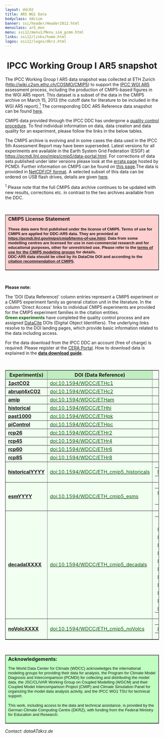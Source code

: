 ```yaml
---
layout: ddc02
title: AR5 WG1 Data
bodyclass: ddcsim
banner: ssi/header/Header2012.html
menuclass: ar5_mon
menu: ssi12/menu1/Menu_sim_gcmm.html
links: ssi12/links/home.html
logos: ssi12/logos/dkrz.html
---
```

<div id="pagetitle-ln">
<h1 align="CENTER">IPCC Working Group I AR5 snapshot</h1>
</div>

<p>The IPCC Working Group I AR5 data snapshot was collected at ETH Zurich (<a target="_blank" href="http://wiki.c2sm.ethz.ch/COSMO/CMIP5">http://wiki.c2sm.ethz.ch/COSMO/CMIP5</a>) to support the <a target="_blank" href="http://www.climatechange2013.org">IPCC WGI AR5</a> assessment process, including the production of CMIP5-based figures in the WGI AR5 report. This dataset is a subset of the data in the CMIP5 archive on March 15, 2013 (the cutoff date for literature to be included in the WGI AR5 report).<a href="#footnote-ESGF-data"><sup>1</sup></a> The corresponding DDC AR5 Reference data snapshot can be found <a target="_blank" href="Reference-Archive.html">here</a>.</p>

<!-- <p>The IPCC Working Group I AR5 snapshot represent the subset of data sets from the distributed CMIP5 (<a target="_blank" href="https://pcmdi.llnl.gov/mips/cmip5/">Coupled Model Intercomparison Project Phase 5</a>) Data Archive, which was collected by the <a target="_blank" href="http://wiki.c2sm.ethz.ch/COSMO/CMIP5">ETH Zurich in support of IPCC AR5 WGI</a> until March 15, 2013. The DDC AR5 Reference data snapshot can be found <a target="_blank" href="Reference-Archive.html">here</a>.</p> -->

<p>CMIP5 data provided through the IPCC DDC has undergone a <a target="_blank" href="http://cmip5qc.wdc-climate.de">quality control procedure</a>. To find individual information on data, data creation and data quality for an experiment, please follow the links in the below tables.</p>

<p>The CMIP5 archive is evolving and in some cases the data used in the IPCC 5th Assessment Report may have been superseded. Latest versions for all experiments are available in the Earth System Grid Federation (ESGF) at <a target="_blank" href="https://pcmdi.llnl.gov/mips/cmip5/data-portal.html">https://pcmdi.llnl.gov/mips/cmip5/data-portal.html</a>. For corrections of data sets published under later versions please look at the <a target="_blank" href="https://pcmdi.llnl.gov/mips/cmip5/errata.html">errata page</a> hosted by PCMDI. Further information on CMIP5 can be found on <a target="_blank" href="https://pcmdi.llnl.gov/mips/cmip5/">this page</a>.The data is provided in <a href="/sim/gcm_monthly/INFO/formats.html">NetCDF/CF format</a>. A selected subset of this data can be ordered on USB flash drives, details are given <a href="/sim/gcm_monthly/INFO/dvd_data.html">here</a>.</p>

<!-- <p>For corrections of data sets published under later versions in the ESGF please look at the <a target="_blank" href="http://cmip-pcmdi.llnl.gov/cmip5/errata/cmip5errata.html">errata page</a> hosted by PCMDI. Further information on CMIP5 can be found on <a target="_blank" href="http://cmip-pcmdi.llnl.gov/cmip5/">this page</a>.</p> -->
<p id="footnote-ESGF-data"><sup>1</sup> Please note that the full CMIP5 data archive continues to be updated with new results, corrections etc. in contrast to the two archives available from the DDC.</p>


<br>
<table width="75%" cellspacing="0" cellpadding="3" border="1" align="center" table="">
<tbody>
<tr>
<td bgcolor="#ffd0d0">
<b>CMIP5 License Statement</b>
<p>
<font size="-1" face="arial">
<b>These data were first published under the license of CMIP5. Terms of use for CMIP5 are applied for DDC-AR5 data. They are provided at <a target="_blank" href="https://pcmdi.llnl.gov/mips/cmip5/terms-of-use.html">https://pcmdi.llnl.gov/mips/cmip5/terms-of-use.html</a>. Data from some modelling centres are licensed for use in non-commercial research and for educational purposes, other for unrestricted use. Please refer to the <a target="_blank" href="https://pcmdi.llnl.gov/mips/cmip5/availability.html">terms of use for the CMIP5 modeling groups</a> for details. 
<br>
DDC-AR5 data should be cited by its DataCite DOI and according to the <a target="_blank" href="https://pcmdi.llnl.gov/mips/cmip5/citation.html">citation recommendation of CMIP5</a>.</b>
</font>
</p>
</td>
</tr>
</tbody>
</table>
<p>&nbsp;</p>

<p><strong>Please note:</strong></p>
<p>The 'DOI (Data Reference)' column entries represent a CMIP5 experiment or a CMIP5 experiment family as general citation unit in the literature. In the column 'Direct Access' links to individual CMIP5 experiments are provided for the CMIP5 experiment families in the citation entities. <br>
<span style="color:darkgreen"><strong>Green experiments</strong></span> have completed the quality control process and are assigned <a target="_blank" href="http://datacite.org">DataCite</a> DOIs (Digital Object Identifiers). The underlying links resolve to the DOI landing pages, which provide basic information related to the data including access.</p>
<!-- For <span style="color:LightSlateGrey"><strong>grey experiments</strong></span> the data is archived at least at WDCC (stable data). The quality control process is ongoing. The underlying links resolve to web pages displaying basic information related to the data including access.<br> -->
<p>
For the data download from the IPCC DDC an account (free of charge) is required: Please register at the <a href="http://cera-www.dkrz.de" target="_blank">CERA Portal</a>. How to download data is explained in the <b><a target="_blank" href="https://cera-www.dkrz.de/WDCC/ui/cerasearch/info?site=IPCC-DDC-AR5-data">data download guide</a></b>.
</p>

<!-- <p>&nbsp;</p>

<h2 align="CENTER">Long-Term Scenarios (century and longer)</h2> 
-->

<p>&nbsp;</p>

<table id="customers" width="75%" border="1" cellpadding="3" bgcolor="#f0fFf0"  align="center">
<tbody>
<tr>
<th bgcolor="#c0eec0">Experiment(s)</th>
<th bgcolor="#c0eec0">DOI (Data Reference)</th>
<th>Direct Access</th>
</tr>
<tr></tr>
<!-- darkgreen doi:10.1594/WDCC/-->
<tr>
<td align="left"><strong><a href="CMIP5-Experiments.html#1pctCO2" target="_blank">1pctCO2</a></strong></td>
<td align="left"><a target="_blank" href="https://doi.org/10.1594/WDCC/ETHc1"><span style="color:darkgreen">doi:10.1594/WDCC/ETHc1</span></a></td>
<td align="left"></td>
</tr>

<tr>
<td align="left"><strong><a href="CMIP5-Experiments.html#abrupt4xCO2" target="_blank">abrupt4xCO2</a></strong></td>
<td align="left"><a target="_blank" href="https://doi.org/10.1594/WDCC/ETHc2"><span style="color:darkgreen">doi:10.1594/WDCC/ETHc2</span></a></td>
<td align="left"></td>
</tr>

<tr>
<td align="left"><strong><a href="CMIP5-Experiments.html#amip" target="_blank">amip</a></strong></td>
<td align="left"><a target="_blank" href="https://doi.org/10.1594/WDCC/ETHam"><span style="color:darkgreen">doi:10.1594/WDCC/ETHam</span></a></td>
<td align="left"></td>
</tr>

<tr>
<td align="left"><strong><a href="CMIP5-Experiments.html#historical" target="_blank">historical</a></strong></td>
<td align="left"><a target="_blank" href="https://doi.org/10.1594/WDCC/ETHhi"><span style="color:darkgreen">doi:10.1594/WDCC/ETHhi</span></a></td>
<td align="left"></td>
</tr> 

<tr>
<td align="left"><strong><a href="CMIP5-Experiments.html#past1000" target="_blank">past1000</a></strong></td>
<td align="left"><a target="_blank" href="https://doi.org/10.1594/WDCC/ETHpk"><span style="color:darkgreen">doi:10.1594/WDCC/ETHpk</span></a></td>
<td align="left"></td>
</tr>

<tr>
<td align="left"><strong><a href="CMIP5-Experiments.html#piControl" target="_blank">piControl</a></strong></td>
<td align="left"><a target="_blank" href="https://doi.org/10.1594/WDCC/ETHpc"><span style="color:darkgreen">doi:10.1594/WDCC/ETHpc</span></a></td>
<td align="left"></td>
</tr>

<tr>
<td align="left"><strong><a href="CMIP5-Experiments.html#rcp26" target="_blank">rcp26</a></strong></td>
<td align="left"><a target="_blank" href="https://doi.org/10.1594/WDCC/ETHr2"><span style="color:darkgreen">doi:10.1594/WDCC/ETHr2</span></a></td>
<td align="left"></td>
</tr>

<tr>
<td align="left"><strong><a href="CMIP5-Experiments.html#rcp45" target="_blank">rcp45</a></strong></td>
<td align="left"><a target="_blank" href="https://doi.org/10.1594/WDCC/ETHr4"><span style="color:darkgreen">doi:10.1594/WDCC/ETHr4</span></a></td>
<td align="left"></td>
</tr>

<tr>
<td align="left"><strong><a href="CMIP5-Experiments.html#rcp60" target="_blank">rcp60</a></strong></td>
<td align="left"><a target="_blank" href="https://doi.org/10.1594/WDCC/ETHr6"><span style="color:darkgreen">doi:10.1594/WDCC/ETHr6</span></a></td>
<td align="left"></td>
</tr>

<tr>
<td align="left"><strong><a href="CMIP5-Experiments.html#rcp85" target="_blank">rcp85</a></strong></td>
<td align="left"><a target="_blank" href="https://doi.org/10.1594/WDCC/ETHr8"><span style="color:darkgreen">doi:10.1594/WDCC/ETHr8</span></a></td>
<td align="left"></td>
</tr>

<tr>
<td align="left"><strong><a href="CMIP5-Experiments.html#historical" target="_blank">historicalYYYY</a></strong></td>
<td align="left"><a target="_blank" href="https://doi.org/10.1594/WDCC/ETH_cmip5_historicals"><span style="color:darkgreen">doi:10.1594/WDCC/ETH_cmip5_historicals</span></a></td>
<td align="left">
<table cellpadding="3">
<tr>
  <td align="left"><a target="_blank" href="http://cera-www.dkrz.de/WDCC/ui/Compact.jsp?acronym=ETHhx"><span style="color:darkgreen">historicalExt</span></a></td>
  <td align="left"><a target="_blank" href="http://cera-www.dkrz.de/WDCC/ui/Compact.jsp?acronym=ETHhg"><span style="color:darkgreen">historicalGHG</span></a></td>
  <td align="left"><a target="_blank" href="http://cera-www.dkrz.de/WDCC/ui/Compact.jsp?acronym=ETHhm"><span style="color:darkgreen">historicalMisc</span></a></td>
  <td align="left"><a target="_blank" href="http://cera-www.dkrz.de/WDCC/ui/Compact.jsp?acronym=ETHhn"><span style="color:darkgreen">historicalNat</span></a></td>
</tr>
</table>
</td>
</tr>

<tr>
<td align="left"><strong><a href="CMIP5-Experiments.html#esmControl" target="_blank">esmYYYY</a></strong></td>
<td align="left"><a target="_blank" href="https://doi.org/10.1594/WDCC/ETH_cmip5_esms"><span style="color:darkgreen">doi:10.1594/WDCC/ETH_cmip5_esms</span></a></td>
<td align="left">
<table cellpadding="3">
<tr>
  <td align="left"><a target="_blank" href="http://cera-www.dkrz.de/WDCC/ui/Compact.jsp?acronym=ETHeh"><span style="color:darkgreen">esmHistorical</span></a></td>
  <td align="left"><a target="_blank" href="http://cera-www.dkrz.de/WDCC/ui/Compact.jsp?acronym=ETHe1"><span style="color:darkgreen">esmFdbk1</span></a></td>
  <td align="left"><a target="_blank" href="http://cera-www.dkrz.de/WDCC/ui/Compact.jsp?acronym=ETHx1"><span style="color:darkgreen">esmFixClim1</span></a></td>
  <td align="left"><a target="_blank" href="http://cera-www.dkrz.de/WDCC/ui/Compact.jsp?acronym=ETHe8"><span style="color:darkgreen">esmrcp85</span></a></td>
</tr>
<tr>
  <td></td>
  <td></td>
  <td align="left"><a target="_blank" href="http://cera-www.dkrz.de/WDCC/ui/Compact.jsp?acronym=ETHx2"><span style="color:darkgreen">esmFixClim2</span></a></td>
  <td></td>
</tr>
</table>
</td>
</tr>

<!-- <tr></tr>

</tbody>
</table>
<p>&nbsp;</p>

<h2 align="CENTER">Near-Term Scenarios (decadal)</h2>

<p>&nbsp;</p>

<table id="customers" width="75%" border="1" cellpadding="3" bgcolor="#f0fFf0"  align="center">
<tbody>
<tr>
<th bgcolor="#c0eec0">Experiment(s)</th>
<th bgcolor="#c0eec0">DOI (Data Reference)</th>
<th>Direct Access</th>
</tr>
<tr></tr>
-->

<tr>
<td align="left"><strong><a href="CMIP5-Experiments.html#decadal" target="_blank">decadalXXXX</a></strong></td>
<td align="left"><a target="_blank" href="https://doi.org/10.1594/WDCC/ETH_cmip5_decadals"><span style="color:darkgreen">doi:10.1594/WDCC/ETH_cmip5_decadals</span></a></td>
<td align="left">
<table cellpadding="3">
<tr>
  <td></td>
  <td></td>
  <td></td>
  <td></td>
  <td align="left"><a target="_blank" href="http://cera-www.dkrz.de/WDCC/ui/Compact.jsp?acronym=ETH59"><span style="color:darkgreen">decadal1959</span></a></td>
</tr>
<tr>
  <td align="left"><a target="_blank" href="http://cera-www.dkrz.de/WDCC/ui/Compact.jsp?acronym=ETH60"><span style="color:darkgreen">decadal1960</span></a></td>
  <td align="left"><a target="_blank" href="http://cera-www.dkrz.de/WDCC/ui/Compact.jsp?acronym=ETH61"><span style="color:darkgreen">decadal1961</span></a></td>
  <td align="left"><a target="_blank" href="http://cera-www.dkrz.de/WDCC/ui/Compact.jsp?acronym=ETH62"><span style="color:darkgreen">decadal1962</span></a></td>
  <td align="left"><a target="_blank" href="http://cera-www.dkrz.de/WDCC/ui/Compact.jsp?acronym=ETH63"><span style="color:darkgreen">decadal1963</span></a></td>
  <td align="left"><a target="_blank" href="http://cera-www.dkrz.de/WDCC/ui/Compact.jsp?acronym=ETH64"><span style="color:darkgreen">decadal1964</span></a></td>
</tr>
<tr>
  <td align="left"><a target="_blank" href="http://cera-www.dkrz.de/WDCC/ui/Compact.jsp?acronym=ETH65"><span style="color:darkgreen">decadal1965</span></a></td>
  <td align="left"><a target="_blank" href="http://cera-www.dkrz.de/WDCC/ui/Compact.jsp?acronym=ETH66"><span style="color:darkgreen">decadal1966</span></a></td>
  <td align="left"><a target="_blank" href="http://cera-www.dkrz.de/WDCC/ui/Compact.jsp?acronym=ETH67"><span style="color:darkgreen">decadal1967</span></a></td>
  <td align="left"><a target="_blank" href="http://cera-www.dkrz.de/WDCC/ui/Compact.jsp?acronym=ETH68"><span style="color:darkgreen">decadal1968</span></a></td>
  <td align="left"><a target="_blank" href="http://cera-www.dkrz.de/WDCC/ui/Compact.jsp?acronym=ETH69"><span style="color:darkgreen">decadal1969</span></a></td>
</tr>
<tr>
  <td align="left"><a target="_blank" href="http://cera-www.dkrz.de/WDCC/ui/Compact.jsp?acronym=ETH70"><span style="color:darkgreen">decadal1970</span></a></td>
  <td align="left"><a target="_blank" href="http://cera-www.dkrz.de/WDCC/ui/Compact.jsp?acronym=ETH71"><span style="color:darkgreen">decadal1971</span></a></td>
  <td align="left"><a target="_blank" href="http://cera-www.dkrz.de/WDCC/ui/Compact.jsp?acronym=ETH72"><span style="color:darkgreen">decadal1972</span></a></td>
  <td align="left"><a target="_blank" href="http://cera-www.dkrz.de/WDCC/ui/Compact.jsp?acronym=ETH73"><span style="color:darkgreen">decadal1973</span></a></td>
  <td align="left"><a target="_blank" href="http://cera-www.dkrz.de/WDCC/ui/Compact.jsp?acronym=ETH74"><span style="color:darkgreen">decadal1974</span></a></td>
</tr>
<tr>
  <td align="left"><a target="_blank" href="http://cera-www.dkrz.de/WDCC/ui/Compact.jsp?acronym=ETH75"><span style="color:darkgreen">decadal1975</span></a></td>
  <td align="left"><a target="_blank" href="http://cera-www.dkrz.de/WDCC/ui/Compact.jsp?acronym=ETH76"><span style="color:darkgreen">decadal1976</span></a></td>
  <td align="left"><a target="_blank" href="http://cera-www.dkrz.de/WDCC/ui/Compact.jsp?acronym=ETH77"><span style="color:darkgreen">decadal1977</span></a></td>
  <td align="left"><a target="_blank" href="http://cera-www.dkrz.de/WDCC/ui/Compact.jsp?acronym=ETH78"><span style="color:darkgreen">decadal1978</span></a></td>
  <td align="left"><a target="_blank" href="http://cera-www.dkrz.de/WDCC/ui/Compact.jsp?acronym=ETH79"><span style="color:darkgreen">decadal1979</span></a></td>
</tr>
<tr>
  <td align="left"><a target="_blank" href="http://cera-www.dkrz.de/WDCC/ui/Compact.jsp?acronym=ETH80"><span style="color:darkgreen">decadal1980</span></a></td>
  <td align="left"><a target="_blank" href="http://cera-www.dkrz.de/WDCC/ui/Compact.jsp?acronym=ETH81"><span style="color:darkgreen">decadal1981</span></a></td>
  <td align="left"><a target="_blank" href="http://cera-www.dkrz.de/WDCC/ui/Compact.jsp?acronym=ETH82"><span style="color:darkgreen">decadal1982</span></a></td>
  <td align="left"><a target="_blank" href="http://cera-www.dkrz.de/WDCC/ui/Compact.jsp?acronym=ETH83"><span style="color:darkgreen">decadal1983</span></a></td>
  <td align="left"><a target="_blank" href="http://cera-www.dkrz.de/WDCC/ui/Compact.jsp?acronym=ETH84"><span style="color:darkgreen">decadal1984</span></a></td>
</tr>
<tr>
  <td align="left"><a target="_blank" href="http://cera-www.dkrz.de/WDCC/ui/Compact.jsp?acronym=ETH85"><span style="color:darkgreen">decadal1985</span></a></td>
  <td align="left"><a target="_blank" href="http://cera-www.dkrz.de/WDCC/ui/Compact.jsp?acronym=ETH86"><span style="color:darkgreen">decadal1986</span></a></td>
  <td align="left"><a target="_blank" href="http://cera-www.dkrz.de/WDCC/ui/Compact.jsp?acronym=ETH87"><span style="color:darkgreen">decadal1987</span></a></td>
  <td align="left"><a target="_blank" href="http://cera-www.dkrz.de/WDCC/ui/Compact.jsp?acronym=ETH88"><span style="color:darkgreen">decadal1988</span></a></td>
  <td align="left"><a target="_blank" href="http://cera-www.dkrz.de/WDCC/ui/Compact.jsp?acronym=ETH89"><span style="color:darkgreen">decadal1989</span></a></td>
</tr>
<tr>
  <td align="left"><a target="_blank" href="http://cera-www.dkrz.de/WDCC/ui/Compact.jsp?acronym=ETH90"><span style="color:darkgreen">decadal1990</span></a></td>
  <td align="left"><a target="_blank" href="http://cera-www.dkrz.de/WDCC/ui/Compact.jsp?acronym=ETH91"><span style="color:darkgreen">decadal1991</span></a></td>
  <td align="left"><a target="_blank" href="http://cera-www.dkrz.de/WDCC/ui/Compact.jsp?acronym=ETH92"><span style="color:darkgreen">decadal1992</span></a></td>
  <td align="left"><a target="_blank" href="http://cera-www.dkrz.de/WDCC/ui/Compact.jsp?acronym=ETH93"><span style="color:darkgreen">decadal1993</span></a></td>
  <td align="left"><a target="_blank" href="http://cera-www.dkrz.de/WDCC/ui/Compact.jsp?acronym=ETH94"><span style="color:darkgreen">decadal1994</span></a></td>
</tr>
<tr>
  <td align="left"><a target="_blank" href="http://cera-www.dkrz.de/WDCC/ui/Compact.jsp?acronym=ETH95"><span style="color:darkgreen">decadal1995</span></a></td>
  <td align="left"><a target="_blank" href="http://cera-www.dkrz.de/WDCC/ui/Compact.jsp?acronym=ETH96"><span style="color:darkgreen">decadal1996</span></a></td>
  <td align="left"><a target="_blank" href="http://cera-www.dkrz.de/WDCC/ui/Compact.jsp?acronym=ETH97"><span style="color:darkgreen">decadal1997</span></a></td>
  <td align="left"><a target="_blank" href="http://cera-www.dkrz.de/WDCC/ui/Compact.jsp?acronym=ETH98"><span style="color:darkgreen">decadal1998</span></a></td>
  <td align="left"><a target="_blank" href="http://cera-www.dkrz.de/WDCC/ui/Compact.jsp?acronym=ETH99"><span style="color:darkgreen">decadal1999</span></a></td>
</tr>
<tr>
  <td align="left"><a target="_blank" href="http://cera-www.dkrz.de/WDCC/ui/Compact.jsp?acronym=ETH00"><span style="color:darkgreen">decadal2000</span></a></td>
  <td align="left"><a target="_blank" href="http://cera-www.dkrz.de/WDCC/ui/Compact.jsp?acronym=ETH01"><span style="color:darkgreen">decadal2001</span></a></td>
  <td align="left"><a target="_blank" href="http://cera-www.dkrz.de/WDCC/ui/Compact.jsp?acronym=ETH02"><span style="color:darkgreen">decadal2002</span></a></td>
  <td align="left"><a target="_blank" href="http://cera-www.dkrz.de/WDCC/ui/Compact.jsp?acronym=ETH03"><span style="color:darkgreen">decadal2003</span></a></td>
  <td align="left"><a target="_blank" href="http://cera-www.dkrz.de/WDCC/ui/Compact.jsp?acronym=ETH04"><span style="color:darkgreen">decadal2004</span></a></td>
</tr>
<tr>
  <td align="left"><a target="_blank" href="http://cera-www.dkrz.de/WDCC/ui/Compact.jsp?acronym=ETH05"><span style="color:darkgreen">decadal2005</span></a></td>
  <td align="left"><a target="_blank" href="http://cera-www.dkrz.de/WDCC/ui/Compact.jsp?acronym=ETH06"><span style="color:darkgreen">decadal2006</span></a></td>
  <td align="left"><a target="_blank" href="http://cera-www.dkrz.de/WDCC/ui/Compact.jsp?acronym=ETH07"><span style="color:darkgreen">decadal2007</span></a></td>
  <td align="left"><a target="_blank" href="http://cera-www.dkrz.de/WDCC/ui/Compact.jsp?acronym=ETH08"><span style="color:darkgreen">decadal2008</span></a></td>
  <td align="left"><a target="_blank" href="http://cera-www.dkrz.de/WDCC/ui/Compact.jsp?acronym=ETH09"><span style="color:darkgreen">decadal2009</span></a></td>
</tr>
<tr>
  <td align="left"><a target="_blank" href="http://cera-www.dkrz.de/WDCC/ui/Compact.jsp?acronym=ETH10"><span style="color:darkgreen">decadal2010</span></a></td>
  <td align="left"><a target="_blank" href="http://cera-www.dkrz.de/WDCC/ui/Compact.jsp?acronym=ETH11"><span style="color:darkgreen">decadal2011</span></a></td>
  <td align="left"><a target="_blank" href="http://cera-www.dkrz.de/WDCC/ui/Compact.jsp?acronym=ETH12"><span style="color:darkgreen">decadal2012</span></a></td>
  <td></td>
  <td></td>
</tr>
</table>
</td>
</tr>

<tr>
<td align="left"><strong><a href="CMIP5-Experiments.html#noVolc1960" target="_blank">noVolcXXXX</a></strong></td>
<td align="left"><a target="_blank" href="https://doi.org/10.1594/WDCC/ETH_cmip5_noVolcs"><span style="color:darkgreen">doi:10.1594/WDCC/ETH_cmip5_noVolcs</span></a></td>
<td align="left">
<table cellpadding="3">
<tr>
  <td align="left"><a target="_blank" href="http://cera-www.dkrz.de/WDCC/ui/Compact.jsp?acronym=ETHv6"><span style="color:darkgreen">noVolc1960</span></a></td>
  <td align="left"><a target="_blank" href="http://cera-www.dkrz.de/WDCC/ui/Compact.jsp?acronym=ETHv7"><span style="color:darkgreen">noVolc1975</span></a></td>
  <td align="left"><a target="_blank" href="http://cera-www.dkrz.de/WDCC/ui/Compact.jsp?acronym=ETHv0"><span style="color:darkgreen">noVolc1980</span></a></td>
  <td align="left"><a target="_blank" href="http://cera-www.dkrz.de/WDCC/ui/Compact.jsp?acronym=ETHv8"><span style="color:darkgreen">noVolc1985</span></a></td>
  <td align="left"><a target="_blank" href="http://cera-www.dkrz.de/WDCC/ui/Compact.jsp?acronym=ETHv9"><span style="color:darkgreen">noVolc1990</span></a></td>
</tr>
</table>
</td>
</tr>

<tr></tr>

</tbody>
</table>

<p align="CENTER">&nbsp;</p>

<table width="95%" cellspacing="0" cellpadding="3" border="1" align="center" table="">
<tbody>
<tr>
<td bgcolor="#c0ffc0">
<b>Acknowledgements:</b>
<br>
<font size="-1" face="arial">
<p>The World Data Center for Climate (WDCC) acknowledges the international modeling groups for providing their data for analysis, the Program for Climate Model Diagnosis and Intercomparison (PCMDI) for collecting and distributing the model data, the JSC/CLIVAR Working Group on Coupled Modelling (WGCM) and their Coupled Model Intercomparison Project (CMIP) and Climate Simulation Panel for organizing the model data analysis activity, and the IPCC WG1 TSU for technical support.</p>
</font>
<p>
<font size="-1" face="arial">This work, including access to the data and technical assistance, is provided by the German Climate Computing Centre (DKRZ), with funding from the Federal Ministry for Education and Research.</font>
</p>
</td>
</tr>
</tbody>
</table>

<p align="left">
<i>Contact: dataATdkrz.de</i></p>


